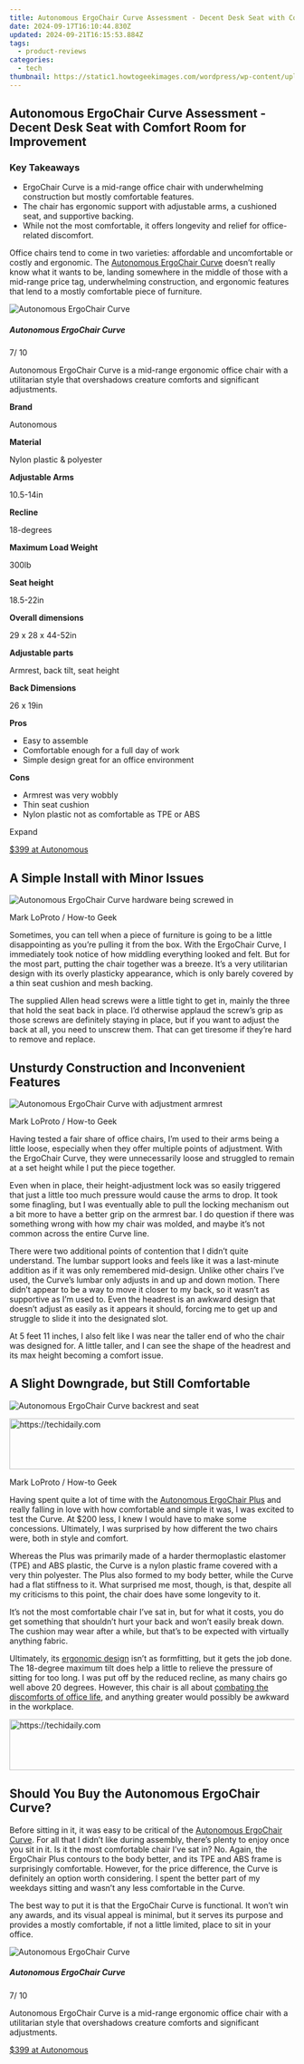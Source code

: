 ```yaml
---
title: Autonomous ErgoChair Curve Assessment - Decent Desk Seat with Comfort Room for Improvement
date: 2024-09-17T16:10:44.830Z
updated: 2024-09-21T16:15:53.884Z
tags:
  - product-reviews
categories:
  - tech
thumbnail: https://static1.howtogeekimages.com/wordpress/wp-content/uploads/wm/2024/02/autonomous-ergochair-curve.jpg
---
```


## Autonomous ErgoChair Curve Assessment - Decent Desk Seat with Comfort Room for Improvement

### Key Takeaways

* ErgoChair Curve is a mid-range office chair with underwhelming construction but mostly comfortable features.
* The chair has ergonomic support with adjustable arms, a cushioned seat, and supportive backing.
* While not the most comfortable, it offers longevity and relief for office-related discomfort.

 Office chairs tend to come in two varieties: affordable and uncomfortable or costly and ergonomic. The [Autonomous ErgoChair Curve](https://www.autonomous.ai/office-chairs/ergochair-curve) doesn’t really know what it wants to be, landing somewhere in the middle of those with a mid-range price tag, underwhelming construction, and ergonomic features that lend to a mostly comfortable piece of furniture.

![Autonomous ErgoChair Curve](https://static1.howtogeekimages.com/wordpress/wp-content/uploads/2024/02/autonomous-ergochair-curve.png) 

#####  Autonomous ErgoChair Curve

7/ 10 

Autonomous ErgoChair Curve is a mid-range ergonomic office chair with a utilitarian style that overshadows creature comforts and significant adjustments.

**Brand** 

 Autonomous 

**Material** 

 Nylon plastic & polyester 

**Adjustable Arms** 

 10.5-14in 

**Recline** 

 18-degrees 

**Maximum Load Weight** 

 300lb 

**Seat height** 

 18.5-22in 

**Overall dimensions** 

 29 x 28 x 44-52in 

**Adjustable parts** 

 Armrest, back tilt, seat height 

**Back Dimensions** 

 26 x 19in 

**Pros** 
* Easy to assemble
* Comfortable enough for a full day of work
* Simple design great for an office environment

**Cons** 
* Armrest was very wobbly
* Thin seat cushion
* Nylon plastic not as comfortable as TPE or ABS

Expand 

[$399 at Autonomous](https://www.autonomous.ai/office-chairs/ergochair-curve) 

##  A Simple Install with Minor Issues

![Autonomous ErgoChair Curve hardware being screwed in](https://static1.howtogeekimages.com/wordpress/wp-content/uploads/wm/2024/02/autonomous-ergochair-curve-screws.jpg) 

Mark LoProto / How-to Geek

 Sometimes, you can tell when a piece of furniture is going to be a little disappointing as you’re pulling it from the box. With the ErgoChair Curve, I immediately took notice of how middling everything looked and felt. But for the most part, putting the chair together was a breeze. It’s a very utilitarian design with its overly plasticky appearance, which is only barely covered by a thin seat cushion and mesh backing.

 The supplied Allen head screws were a little tight to get in, mainly the three that hold the seat back in place. I’d otherwise applaud the screw’s grip as those screws are definitely staying in place, but if you want to adjust the back at all, you need to unscrew them. That can get tiresome if they’re hard to remove and replace.

##  Unsturdy Construction and Inconvenient Features

![Autonomous ErgoChair Curve with adjustment armrest](https://static1.howtogeekimages.com/wordpress/wp-content/uploads/wm/2024/02/autonomous-ergochair-curve-armrest.jpg) 

Mark LoProto / How-to Geek

 Having tested a fair share of office chairs, I’m used to their arms being a little loose, especially when they offer multiple points of adjustment. With the ErgoChair Curve, they were unnecessarily loose and struggled to remain at a set height while I put the piece together.

 Even when in place, their height-adjustment lock was so easily triggered that just a little too much pressure would cause the arms to drop. It took some finagling, but I was eventually able to pull the locking mechanism out a bit more to have a better grip on the armrest bar. I do question if there was something wrong with how my chair was molded, and maybe it’s not common across the entire Curve line.

 There were two additional points of contention that I didn’t quite understand. The lumbar support looks and feels like it was a last-minute addition as if it was only remembered mid-design. Unlike other chairs I’ve used, the Curve’s lumbar only adjusts in and up and down motion. There didn’t appear to be a way to move it closer to my back, so it wasn’t as supportive as I’m used to. Even the headrest is an awkward design that doesn’t adjust as easily as it appears it should, forcing me to get up and struggle to slide it into the designated slot.

 At 5 feet 11 inches, I also felt like I was near the taller end of who the chair was designed for. A little taller, and I can see the shape of the headrest and its max height becoming a comfort issue.

##  A Slight Downgrade, but Still Comfortable

![Autonomous ErgoChair Curve backrest and seat](https://static1.howtogeekimages.com/wordpress/wp-content/uploads/wm/2024/02/autonomous-ergochair-curve-backrest.jpg) 

<!-- affiliate ads begin -->
<a href="https://appsumo.8odi.net/c/5597632/2049379/7443" target="_top" id="2049379">
  <img src="//a.impactradius-go.com/display-ad/7443-2049379" border="0" alt="https://techidaily.com" width="728" height="90"/>
</a>
<img height="0" width="0" src="https://appsumo.8odi.net/i/5597632/2049379/7443" style="position:absolute;visibility:hidden;" border="0" />
<!-- affiliate ads end -->

Mark LoProto / How-to Geek

 Having spent quite a lot of time with the [Autonomous ErgoChair Plus](https://facebook-video-content.techidaily.com/updated-2024-approved-the-path-to-an-irresistible-cover-video/) and really falling in love with how comfortable and simple it was, I was excited to test the Curve. At $200 less, I knew I would have to make some concessions. Ultimately, I was surprised by how different the two chairs were, both in style and comfort.

 Whereas the Plus was primarily made of a harder thermoplastic elastomer (TPE) and ABS plastic, the Curve is a nylon plastic frame covered with a very thin polyester. The Plus also formed to my body better, while the Curve had a flat stiffness to it. What surprised me most, though, is that, despite all my criticisms to this point, the chair does have some longevity to it.

 It’s not the most comfortable chair I’ve sat in, but for what it costs, you do get something that shouldn’t hurt your back and won’t easily break down. The cushion may wear after a while, but that’s to be expected with virtually anything fabric.

 Ultimately, its [ergonomic design](https://phone-solutions.techidaily.com/in-2024-is-pgsharp-legal-when-you-are-playing-pokemon-on-realme-12-proplus-5g-drfone-by-drfone-virtual-android/) isn’t as formfitting, but it gets the job done. The 18-degree maximum tilt does help a little to relieve the pressure of sitting for too long. I was put off by the reduced recline, as many chairs go well above 20 degrees. However, this chair is all about [combating the discomforts of office life](https://screen-video-capture.techidaily.com/updated-mastering-mac-video-capture-now-for-2024/), and anything greater would possibly be awkward in the workplace.

<!-- affiliate ads begin -->
<a href="https://appsumo.8odi.net/c/5597632/2111967/7443" target="_top" id="2111967">
  <img src="//a.impactradius-go.com/display-ad/7443-2111967" border="0" alt="https://techidaily.com" width="728" height="90"/>
</a>
<img height="0" width="0" src="https://appsumo.8odi.net/i/5597632/2111967/7443" style="position:absolute;visibility:hidden;" border="0" />
<!-- affiliate ads end -->

##  Should You Buy the Autonomous ErgoChair Curve?

 Before sitting in it, it was easy to be critical of the [Autonomous ErgoChair Curve](https://www.autonomous.ai/office-chairs/ergochair-curve). For all that I didn’t like during assembly, there’s plenty to enjoy once you sit in it. Is it the most comfortable chair I’ve sat in? No. Again, the ErgoChair Plus contours to the body better, and its TPE and ABS frame is surprisingly comfortable. However, for the price difference, the Curve is definitely an option worth considering. I spent the better part of my weekdays sitting and wasn’t any less comfortable in the Curve.

 The best way to put it is that the ErgoChair Curve is functional. It won’t win any awards, and its visual appeal is minimal, but it serves its purpose and provides a mostly comfortable, if not a little limited, place to sit in your office.

![Autonomous ErgoChair Curve](https://static1.howtogeekimages.com/wordpress/wp-content/uploads/2024/02/autonomous-ergochair-curve.png) 

#####  Autonomous ErgoChair Curve

7/ 10 

Autonomous ErgoChair Curve is a mid-range ergonomic office chair with a utilitarian style that overshadows creature comforts and significant adjustments.

[$399 at Autonomous](https://www.autonomous.ai/office-chairs/ergochair-curve)

<ins class="adsbygoogle"
     style="display:block"
     data-ad-format="autorelaxed"
     data-ad-client="ca-pub-7571918770474297"
     data-ad-slot="1223367746"></ins>

<ins class="adsbygoogle"
     style="display:block"
     data-ad-client="ca-pub-7571918770474297"
     data-ad-slot="8358498916"
     data-ad-format="auto"
     data-full-width-responsive="true"></ins>



